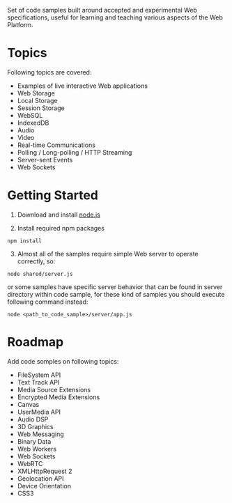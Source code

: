 ﻿Set of code samples built around accepted and experimental Web specifications, useful for learning and teaching various aspects of the Web Platform.

Topics
======
Following topics are covered:
* Examples of live interactive Web applications
* Web Storage
 * Local Storage
 * Session Storage
* WebSQL
* IndexedDB
* Audio
* Video
* Real-time Communications
 * Polling / Long-polling / HTTP Streaming
 * Server-sent Events
 * Web Sockets


Getting Started
================
1. Download and install [node.js]

2. Install required npm packages

 ```npm install```

3. Almost all of the samples require simple Web server to operate correctly, so:

 ```node shared/server.js```

 or some samples have specific server behavior that can be found in server directory within code sample, for these kind of samples you should execute following command instead:
 
 ```node <path_to_code_sample>/server/app.js```


Roadmap
=======
Add code somples on following topics:

* FileSystem API
* Text Track API
* Media Source Extensions
* Encrypted Media Extensions
* Canvas
* UserMedia API
* Audio DSP
* 3D Graphics
* Web Messaging
* Binary Data
* Web Workers
* Web Sockets
* WebRTC
* XMLHttpRequest 2
* Geolocation API
* Device Orientation
* CSS3


[node.js]:http://nodejs.org

